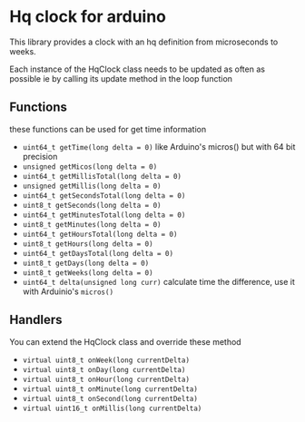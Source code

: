 Hq clock for arduino
===

This library provides a clock with an hq definition from microseconds to weeks.

Each instance of the HqClock class needs to be updated as often as possible
ie by calling its update method in the loop function

Functions
---

these functions can be used for get time information

- `uint64_t getTime(long delta = 0)` like Arduino's micros() but with 64 bit precision
- `unsigned getMicos(long delta = 0)`
- `uint64_t getMillisTotal(long delta = 0)`
- `unsigned getMillis(long delta = 0)`
- `uint64_t getSecondsTotal(long delta = 0)`
- `uint8_t getSeconds(long delta = 0)`
- `uint64_t getMinutesTotal(long delta = 0)`
- `uint8_t getMinutes(long delta = 0)`
- `uint64_t getHoursTotal(long delta = 0)`
- `uint8_t getHours(long delta = 0)`
- `uint64_t getDaysTotal(long delta = 0)`
- `uint8_t getDays(long delta = 0)`
- `uint8_t getWeeks(long delta = 0)`
- `uint64_t delta(unsigned long curr)` calculate time the difference, use it with Arduinio's `micros()`

Handlers
---

You can extend the HqClock class and override these method

- `virtual uint8_t onWeek(long currentDelta)`
- `virtual uint8_t onDay(long currentDelta)`
- `virtual uint8_t onHour(long currentDelta)`
- `virtual uint8_t onMinute(long currentDelta)`
- `virtual uint8_t onSecond(long currentDelta)`
- `virtual uint16_t onMillis(long currentDelta)`
